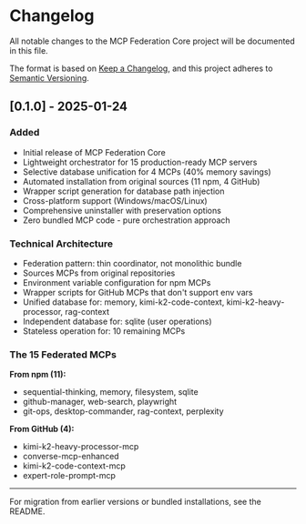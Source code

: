 # Changelog

All notable changes to the MCP Federation Core project will be documented in this file.

The format is based on [Keep a Changelog](https://keepachangelog.com/en/1.0.0/),
and this project adheres to [Semantic Versioning](https://semver.org/spec/v2.0.0.html).

## [0.1.0] - 2025-01-24

### Added
- Initial release of MCP Federation Core
- Lightweight orchestrator for 15 production-ready MCP servers
- Selective database unification for 4 MCPs (40% memory savings)
- Automated installation from original sources (11 npm, 4 GitHub)
- Wrapper script generation for database path injection
- Cross-platform support (Windows/macOS/Linux)
- Comprehensive uninstaller with preservation options
- Zero bundled MCP code - pure orchestration approach

### Technical Architecture
- Federation pattern: thin coordinator, not monolithic bundle
- Sources MCPs from original repositories
- Environment variable configuration for npm MCPs
- Wrapper scripts for GitHub MCPs that don't support env vars
- Unified database for: memory, kimi-k2-code-context, kimi-k2-heavy-processor, rag-context
- Independent database for: sqlite (user operations)
- Stateless operation for: 10 remaining MCPs

### The 15 Federated MCPs
**From npm (11):**
- sequential-thinking, memory, filesystem, sqlite
- github-manager, web-search, playwright
- git-ops, desktop-commander, rag-context, perplexity

**From GitHub (4):**
- kimi-k2-heavy-processor-mcp
- converse-mcp-enhanced
- kimi-k2-code-context-mcp
- expert-role-prompt-mcp

---

For migration from earlier versions or bundled installations, see the README.